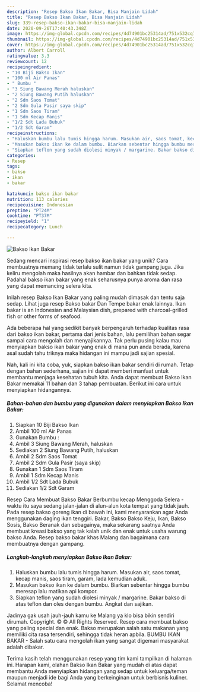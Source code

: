 ```yaml
---
description: "Resep Bakso Ikan Bakar, Bisa Manjain Lidah"
title: "Resep Bakso Ikan Bakar, Bisa Manjain Lidah"
slug: 339-resep-bakso-ikan-bakar-bisa-manjain-lidah
date: 2020-09-26T17:40:43.348Z
image: https://img-global.cpcdn.com/recipes/4d74901bc25314ad/751x532cq70/bakso-ikan-bakar-foto-resep-utama.jpg
thumbnail: https://img-global.cpcdn.com/recipes/4d74901bc25314ad/751x532cq70/bakso-ikan-bakar-foto-resep-utama.jpg
cover: https://img-global.cpcdn.com/recipes/4d74901bc25314ad/751x532cq70/bakso-ikan-bakar-foto-resep-utama.jpg
author: Albert Carroll
ratingvalue: 3.3
reviewcount: 12
recipeingredient:
- "10 Biji Bakso Ikan"
- "100 ml Air Panas"
- " Bumbu "
- "3 Siung Bawang Merah haluskan"
- "2 Siung Bawang Putih haluskan"
- "2 Sdm Saos Tomat"
- "2 Sdm Gula Pasir saya skip"
- "1 Sdm Saos Tiram"
- "1 Sdm Kecap Manis"
- "1/2 Sdt Lada Bubuk"
- "1/2 Sdt Garam"
recipeinstructions:
- "Haluskan bumbu lalu tumis hingga harum. Masukan air, saos tomat, kecap manis, saos tiram, garam, lada kemudian aduk."
- "Masukan bakso ikan ke dalam bumbu. Biarkan sebentar hingga bumbu meresap lalu matikan api kompor."
- "Siapkan teflon yang sudah diolesi minyak / margarine. Bakar bakso di atas teflon dan oles dengan bumbu. Angkat dan sajikan."
categories:
- Resep
tags:
- bakso
- ikan
- bakar

katakunci: bakso ikan bakar 
nutrition: 113 calories
recipecuisine: Indonesian
preptime: "PT24M"
cooktime: "PT37M"
recipeyield: "1"
recipecategory: Lunch

---
```



![Bakso Ikan Bakar](https://img-global.cpcdn.com/recipes/4d74901bc25314ad/751x532cq70/bakso-ikan-bakar-foto-resep-utama.jpg)

Sedang mencari inspirasi resep bakso ikan bakar yang unik? Cara membuatnya memang tidak terlalu sulit namun tidak gampang juga. Jika keliru mengolah maka hasilnya akan hambar dan bahkan tidak sedap. Padahal bakso ikan bakar yang enak seharusnya punya aroma dan rasa yang dapat memancing selera kita.

Inilah resep Bakso Ikan Bakar yang paling mudah dimasak dan tentu saja sedap. Lihat juga resep Bakso bakar Dan Tempe bakar enak lainnya. Ikan bakar is an Indonesian and Malaysian dish, prepared with charcoal-grilled fish or other forms of seafood.

Ada beberapa hal yang sedikit banyak berpengaruh terhadap kualitas rasa dari bakso ikan bakar, pertama dari jenis bahan, lalu pemilihan bahan segar sampai cara mengolah dan menyajikannya. Tak perlu pusing kalau mau menyiapkan bakso ikan bakar yang enak di mana pun anda berada, karena asal sudah tahu triknya maka hidangan ini mampu jadi sajian spesial.


Nah, kali ini kita coba, yuk, siapkan bakso ikan bakar sendiri di rumah. Tetap dengan bahan sederhana, sajian ini dapat memberi manfaat untuk membantu menjaga kesehatan tubuh kita. Anda dapat membuat Bakso Ikan Bakar memakai 11 bahan dan 3 tahap pembuatan. Berikut ini cara untuk menyiapkan hidangannya.

<!--inarticleads1-->

##### Bahan-bahan dan bumbu yang digunakan dalam menyiapkan Bakso Ikan Bakar:

1. Siapkan 10 Biji Bakso Ikan
1. Ambil 100 ml Air Panas
1. Gunakan  Bumbu :
1. Ambil 3 Siung Bawang Merah, haluskan
1. Sediakan 2 Siung Bawang Putih, haluskan
1. Ambil 2 Sdm Saos Tomat
1. Ambil 2 Sdm Gula Pasir (saya skip)
1. Gunakan 1 Sdm Saos Tiram
1. Ambil 1 Sdm Kecap Manis
1. Ambil 1/2 Sdt Lada Bubuk
1. Sediakan 1/2 Sdt Garam


Resep Cara Membuat Bakso Bakar Berbumbu kecap Menggoda Selera - waktu itu saya sedang jalan-jalan di alun-alun kota tempat yang tidak jauh. Pada resep bakso goreng ikan di bawah ini, kami menyarankan agar Anda menggunakan daging ikan tenggiri. Bakar, Bakso Bakso Keju, Ikan, Bakso Sosis, Bakso Beranak dan sebagainya, maka sekarang saatnya Anda membuat kreasi bakso yang tak kalah unik dan enak untuk usaha warung bakso Anda. Resep bakso bakar khas Malang dan bagaimana cara membuatnya dengan gampang. 

<!--inarticleads2-->

##### Langkah-langkah menyiapkan Bakso Ikan Bakar:

1. Haluskan bumbu lalu tumis hingga harum. Masukan air, saos tomat, kecap manis, saos tiram, garam, lada kemudian aduk.
1. Masukan bakso ikan ke dalam bumbu. Biarkan sebentar hingga bumbu meresap lalu matikan api kompor.
1. Siapkan teflon yang sudah diolesi minyak / margarine. Bakar bakso di atas teflon dan oles dengan bumbu. Angkat dan sajikan.


Jadinya gak usah jauh-jauh kamu ke Malang ya klo bisa bikin sendiri dirumah. Copyright. © © All Rights Reserved. Resep cara membuat bakso yang paling special dan enak. Bakso merupakan salah satu makanan yang memiliki cita rasa tersendiri, sehingga tidak heran apbila. BUMBU IKAN BAKAR - Salah satu cara mengolah ikan yang sangat digemari masyarakat adalah dibakar. 

Terima kasih telah menggunakan resep yang tim kami tampilkan di halaman ini. Harapan kami, olahan Bakso Ikan Bakar yang mudah di atas dapat membantu Anda menyiapkan hidangan yang sedap untuk keluarga/teman maupun menjadi ide bagi Anda yang berkeinginan untuk berbisnis kuliner. Selamat mencoba!
